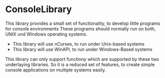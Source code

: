 ConsoleLibrary
==============

This library provides a small set of functionality, to develop little programs for console environments
These programs should normally run on both, UNIX und Windows operating systems.

- This library will use nCurses, to run under Unix-based systems
- This library will use WinAPI, to run under Windows-Based systems

This library can only support functiony which are supported by these two underlaying libraries.
So it is a reduced set of features, to create simple console applications on multiple systems easily.